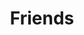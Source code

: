---
layout: links     # 必须
title: Friends   # 可选，这是友链页的标题
links:
  - group: YM OIers
    icon: fas fa-user-tie
    items:
    - name: siundiy
      avatar: /images/lmd.jpg
      url: https://siundiy.github.io
      #backgroundColor: '#3E74C9' # 卡片背景颜色
      #textColor: '#fff'  # 卡片文字颜色
      tags:     # 标签
        - YMOI2018
    #  - 标签1
    #  - 标签2
    - name: ticmis
      avatar: /images/sk.jpg
      url: https://ticmis.github.io
      tags:     # 标签
        - YMOI2018
#  - group: 分组2
#    icon: fas fa-user-tie
#    items:
#    - name:     # 博客名
#      avatar:   # 头像链接
#      url:      # 博客链接
#      backgroundColor: '#3E74C9' # 卡片背景颜色
#      textColor: '#fff'  # 卡片文字颜色
#      tags:     # 标签
#      - 标签1
#      - 标签2

music:
  enable: true      # true（文章内和文章列表都显示） internal（只在文章内显示）
  server: netease   # netease（网易云音乐）tencent（QQ音乐） xiami（虾米） kugou（酷狗）
  type: song        # song （单曲） album （专辑） playlist （歌单） search （搜索）
  id: 590252
  autoplay: true
---